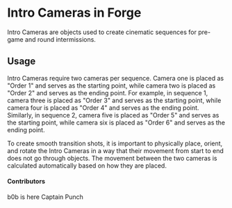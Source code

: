 # Intro Cameras in Forge

Intro Cameras are objects used to create cinematic sequences for pre-game and round intermissions.

## Usage

Intro Cameras require two cameras per sequence. Camera one is placed as "Order 1" and serves as the starting point, while camera two is placed as "Order 2" and serves as the ending point. For example, in sequence 1, camera three is placed as "Order 3" and serves as the starting point, while camera four is placed as "Order 4" and serves as the ending point. Similarly, in sequence 2, camera five is placed as "Order 5" and serves as the starting point, while camera six is placed as "Order 6" and serves as the ending point.

To create smooth transition shots, it is important to physically place, orient, and rotate the Intro Cameras in a way that their movement from start to end does not go through objects. The movement between the two cameras is calculated automatically based on how they are placed.

#### Contributors
b0b is here
Captain Punch